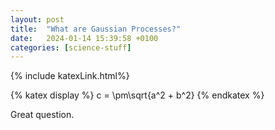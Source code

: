 ```yaml
---
layout: post
title:  "What are Gaussian Processes?"
date:   2024-01-14 15:39:58 +0100
categories: [science-stuff]
---
```

{% include katexLink.html%}

{% katex display %}
c = \pm\sqrt{a^2 + b^2}
{% endkatex %}


Great question.
